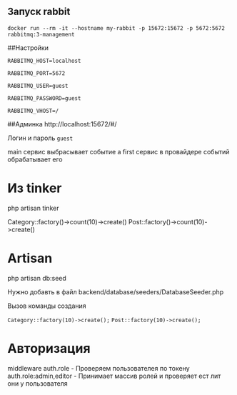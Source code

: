 ## Запуск rabbit  
`docker run --rm -it --hostname my-rabbit -p 15672:15672 -p 5672:5672 rabbitmq:3-management`

##Настройки 

`RABBITMQ_HOST=localhost` 

`RABBITMQ_PORT=5672`

`RABBITMQ_USER=guest`

`RABBITMQ_PASSWORD=guest`

`RABBITMQ_VHOST=/`

##Админка
http://localhost:15672/#/

Логин и пароль 
`guest`


main сервис выбрасывает событие а first сервис в провайдере событий обрабатывает его 

# Из tinker
php artisan tinker

Category::factory()->count(10)->create()
Post::factory()->count(10)->create()

# Artisan
php artisan db:seed

Нужно добавть в файл backend/database/seeders/DatabaseSeeder.php

Вызов команды создания

`Category::factory(10)->create();` 
`Post::factory(10)->create();`


# Авторизация

middleware
auth.role - Проверяем пользователея по токену
auth.role:admin,editor - Принимает массив ролей и проверяет ест лит они у пользователя 
